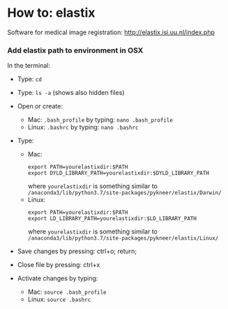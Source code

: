 # How to: elastix

Software for medical image registration: http://elastix.isi.uu.nl/index.php

### Add elastix path to environment in OSX

In the terminal:

- Type: ``cd``
- Type: ``ls -a`` (shows also hidden files)
- Open or create:
  - Mac: 
    ``.bash_profile`` by typing: ``nano .bash_profile``  
  - Linux: 
    ``.bashrc`` by typing: ``nano .bashrc`` 
- Type: 
  - Mac:
    ```
    export PATH=yourelastixdir:$PATH
    export DYLD_LIBRARY_PATH=yourelastixdir:$DYLD_LIBRARY_PATH
    ```
    where ``yourelastixdir`` is something similar to `/anaconda3/lib/python3.7/site-packages/pykneer/elastix/Darwin/`
  - Linux: 
    ```
    export PATH=yourelastixdir:$PATH
    export LD_LIBRARY_PATH=yourelastixdir:$LD_LIBRARY_PATH
    ```
    where ``yourelastixdir`` is something similar to `/anaconda3/lib/python3.7/site-packages/pykneer/elastix/Linux/`

- Save changes by pressing: ctrl+o; return;
- Close file by pressing: ctrl+x
- Activate changes by typing: 
  - Mac: 
    ``source .bash_profile``  
  - Linux: 
    ``source .bashrc``
